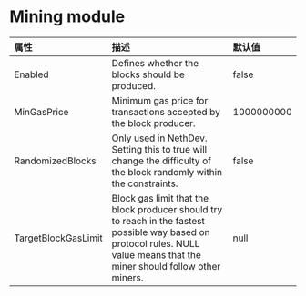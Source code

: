 # Mining module

| 属性 | 描述 | 默认值 |
| :--- | :--- | :--- |
| Enabled | Defines whether the blocks should be produced. | false |
| MinGasPrice | Minimum gas price for transactions accepted by the block producer. | 1000000000 |
| RandomizedBlocks | Only used in NethDev. Setting this to true will change the difficulty of the block randomly within the constraints. | false |
| TargetBlockGasLimit | Block gas limit that the block producer should try to reach in the fastest possible way based on protocol rules. NULL value means that the miner should follow other miners. | null |

